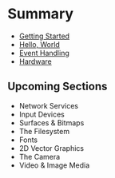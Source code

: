 # Summary

* [Getting Started](chapter01.md)
* [Hello, World](chapter02.md)
* [Event Handling](chapter03.md)
* [Hardware](chapter04.md)

## Upcoming Sections

* Network Services
* Input Devices
* Surfaces & Bitmaps
* The Filesystem
* Fonts
* 2D Vector Graphics
* The Camera
* Video & Image Media

